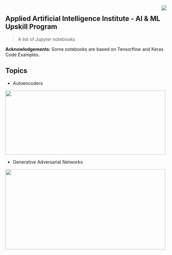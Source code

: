 <img src="https://github.com/matiassingers/awesome-readme/blob/master/icon.png" align="right" />

## Applied Artificial Intelligence Institute - AI & ML Upskill Program

> A list of Jupyter notebooks

**Acknowledgements**: Some notebooks are based on Tensorflow and Keras Code Examples.

## Topics
- Autoencoders
<img src="https://blog.keras.io/img/ae/autoencoder_schema.jpg" align="center" width="500" height="200" />

- Generative Adversarial Networks
<img src="https://sthalles.github.io/assets/dcgan/GANs.png" align="center" width="500" height="250" />
